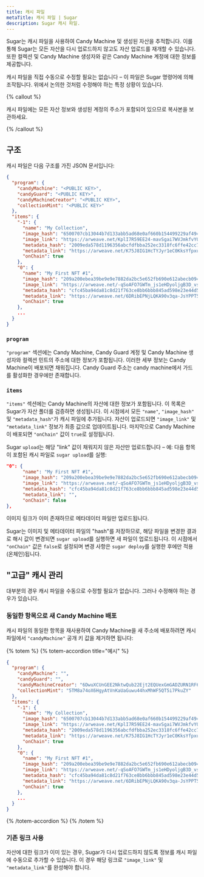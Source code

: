 ```yaml
---
title: 캐시 파일
metaTitle: 캐시 파일 | Sugar
description: Sugar 캐시 파일.
---
```


Sugar는 캐시 파일을 사용하여 Candy Machine 및 생성된 자산을 추적합니다. 이를 통해 Sugar는 모든 자산을 다시 업로드하지 않고도 자산 업로드를 재개할 수 있습니다. 또한 컬렉션 및 Candy Machine 생성자와 같은 Candy Machine 계정에 대한 정보를 제공합니다.

캐시 파일을 직접 수동으로 수정할 필요는 없습니다 – 이 파일은 Sugar 명령어에 의해 조작됩니다. 위에서 논의한 것처럼 수정해야 하는 특정 상황이 있습니다.

{% callout %}

캐시 파일에는 모든 자산 정보와 생성된 계정의 주소가 포함되어 있으므로 복사본을 보관하세요.

{% /callout %}

## 구조

캐시 파일은 다음 구조를 가진 JSON 문서입니다:

```json
{
  "program": {
    "candyMachine": "<PUBLIC KEY>",
    "candyGuard": "<PUBLIC KEY>",
    "candyMachineCreator": "<PUBLIC KEY>",
    "collectionMint": "<PUBLIC KEY>"
  },
  "items": {
    "-1": {
      "name": "My Collection",
      "image_hash": "6500707cb13044b7d133abb5ad68e0af660b154499229af49419c86a251a2b4d",
      "image_link": "https://arweave.net/KplI7R59EE24-mavSgai7WVJmkfvYQKhtTnqxXPlPdE?ext=png",
      "metadata_hash": "2009eda578d1196356abcfdfbba252ec3318fc6ffe42cc764a624b0c791d8471",
      "metadata_link": "https://arweave.net/K75J8IG1HcTYJyr1eC0KksYfpxuFMkPONJMpUNDmCuA",
      "onChain": true
    },
    "0": {
      "name": "My First NFT #1",
      "image_hash": "209a200ebea39be9e9e7882da2bc5e652fb690e612abecb094dc13e06db84e54",
      "image_link": "https://arweave.net/-qSoAFO7GWTm_js1eHDyoljgB3D_vszlXspVXBM7HyA?ext=png",
      "metadata_hash": "cfc45ba94da81c8d21f763ce8bb6bbb845ad598e23e44d5c8db1590672b7653f",
      "metadata_link": "https://arweave.net/6DRibEPNjLQKA90v3qa-JsYPPT5a6--VsgKumUnX3_0",
      "onChain": true
    },
    ...
  }
}
```

### `program`

`"program"` 섹션에는 Candy Machine, Candy Guard 계정 및 Candy Machine 생성자와 컬렉션 민트의 주소에 대한 정보가 포함됩니다. 이러한 세부 정보는 Candy Machine이 배포되면 채워집니다. Candy Guard 주소는 candy machine에서 가드를 활성화한 경우에만 존재합니다.

### `items`

`"items"` 섹션에는 Candy Machine의 자산에 대한 정보가 포함됩니다. 이 목록은 Sugar가 자산 폴더를 검증하면 생성됩니다. 이 시점에서 모든 `"name"`, `"image_hash"` 및 `"metadata_hash"`가 캐시 파일에 추가됩니다. 자산이 업로드되면 `"image_link"` 및 `"metadata_link"` 정보가 최종 값으로 업데이트됩니다. 마지막으로 Candy Machine이 배포되면 `"onChain"` 값이 `true`로 설정됩니다.

Sugar `upload`는 해당 "link" 값이 채워지지 않은 자산만 업로드합니다 – 예: 다음 항목이 포함된 캐시 파일로 `sugar upload`를 실행:

```json
"0": {
      "name": "My First NFT #1",
      "image_hash": "209a200ebea39be9e9e7882da2bc5e652fb690e612abecb094dc13e06db84e54",
      "image_link": "https://arweave.net/-qSoAFO7GWTm_js1eHDyoljgB3D_vszlXspVXBM7HyA?ext=png",
      "metadata_hash": "cfc45ba94da81c8d21f763ce8bb6bbb845ad598e23e44d5c8db1590672b7653f",
      "metadata_link": "",
      "onChain": false
},
```

이미지 링크가 이미 존재하므로 메타데이터 파일만 업로드됩니다.

Sugar는 이미지 및 메타데이터 파일의 "hash"를 저장하므로, 해당 파일을 변경한 결과로 해시 값이 변경되면 `sugar upload`를 실행하면 새 파일이 업로드됩니다. 이 시점에서 `"onChain"` 값은 `false`로 설정되며 변경 사항은 `sugar deploy`를 실행한 후에만 적용(온체인)됩니다.

## "고급" 캐시 관리

대부분의 경우 캐시 파일을 수동으로 수정할 필요가 없습니다. 그러나 수정해야 하는 경우가 있습니다.

### 동일한 항목으로 새 Candy Machine 배포

캐시 파일의 동일한 항목을 재사용하여 Candy Machine을 새 주소에 배포하려면 캐시 파일에서 `"candyMachine"` 공개 키 값을 제거하면 됩니다:

{% totem %}
{% totem-accordion title="예시" %}

```json
{
  "program": {
    "candyMachine": "",
    "candyGuard": "",
    "candyMachineCreator": "6DwuXCUnGEE2NktwQub22Ejt2EQUexGmGADZURN1RF6J",
    "collectionMint": "5TM8a74oX6HgyAtVnKaUaGuwu44hxMhWF5QT5i7PkuZY"
  },
  "items": {
    "-1": {
      "name": "My Collection",
      "image_hash": "6500707cb13044b7d133abb5ad68e0af660b154499229af49419c86a251a2b4d",
      "image_link": "https://arweave.net/KplI7R59EE24-mavSgai7WVJmkfvYQKhtTnqxXPlPdE?ext=png",
      "metadata_hash": "2009eda578d1196356abcfdfbba252ec3318fc6ffe42cc764a624b0c791d8471",
      "metadata_link": "https://arweave.net/K75J8IG1HcTYJyr1eC0KksYfpxuFMkPONJMpUNDmCuA",
      "onChain": true
    },
    "0": {
      "name": "My First NFT #1",
      "image_hash": "209a200ebea39be9e9e7882da2bc5e652fb690e612abecb094dc13e06db84e54",
      "image_link": "https://arweave.net/-qSoAFO7GWTm_js1eHDyoljgB3D_vszlXspVXBM7HyA?ext=png",
      "metadata_hash": "cfc45ba94da81c8d21f763ce8bb6bbb845ad598e23e44d5c8db1590672b7653f",
      "metadata_link": "https://arweave.net/6DRibEPNjLQKA90v3qa-JsYPPT5a6--VsgKumUnX3_0",
      "onChain": true
    },
    ...
  }
}
```

{% /totem-accordion %}
{% /totem %}

### 기존 링크 사용

자산에 대한 링크가 이미 있는 경우, Sugar가 다시 업로드하지 않도록 정보를 캐시 파일에 수동으로 추가할 수 있습니다. 이 경우 해당 링크로 `"image_link"` 및 `"metadata_link"`를 완성해야 합니다.
